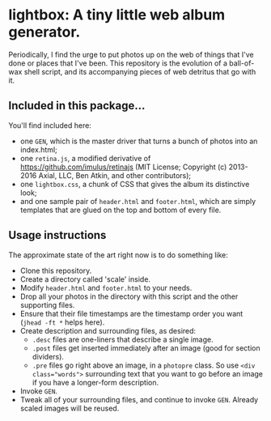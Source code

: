 # lightbox: A tiny little web album generator.

Periodically, I find the urge to put photos up on the web of things that
I've done or places that I've been.  This repository is the evolution of a
ball-of-wax shell script, and its accompanying pieces of web detritus that
go with it.

## Included in this package...

You'll find included here:

* one `GEN`, which is the master driver that turns a bunch of photos into an index.html;
* one `retina.js`, a modified derivative of https://github.com/imulus/retinajs (MIT License; Copyright (c) 2013-2016 Axial, LLC, Ben Atkin, and other contributors);
* one `lightbox.css`, a chunk of CSS that gives the album its distinctive look;
* and one sample pair of `header.html` and `footer.html`, which are simply templates that are glued on the top and bottom of every file.

## Usage instructions

The approximate state of the art right now is to do something like:

* Clone this repository.
* Create a directory called 'scale' inside.
* Modify `header.html` and `footer.html` to your needs.
* Drop all your photos in the directory with this script and the other supporting files.
* Ensure that their file timestamps are the timestamp order you want (`jhead -ft *` helps here).
* Create description and surrounding files, as desired:
  * `.desc` files are one-liners that describe a single image.
  * `.post` files get inserted immediately after an image (good for section dividers).
  * `.pre` files go right above an image, in a `photopre` class.  So use `<div class="words">` surrounding text that you want to go before an image if you have a longer-form description.
* Invoke `GEN`.
* Tweak all of your surrounding files, and continue to invoke `GEN`.  Already scaled images will be reused.
